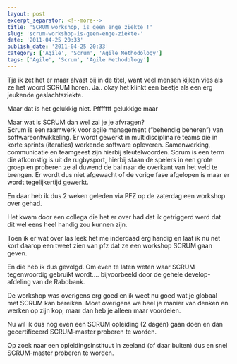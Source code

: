 ```yaml
---
layout: post
excerpt_separator: <!--more-->
title: 'SCRUM workshop, is geen enge ziekte !'
slug: 'scrum-workshop-is-geen-enge-ziekte-'
date: '2011-04-25 20:33'
publish_date: '2011-04-25 20:33'
category: ['Agile', 'Scrum', 'Agile Methodology']
tags: ['Agile', 'Scrum', 'Agile Methodology']
---
```

Tja ik zet het er maar alvast bij in de titel, want veel mensen kijken vies
als ze het woord SCRUM horen. Ja.. okay het klinkt een beetje als een erg
jeukende geslachtsziekte.

Maar dat is het gelukkig niet. Pfffffff gelukkige maar

Maar wat is SCRUM dan wel zal je je afvragen?  
Scrum is een raamwerk voor agile management (“behendig beheren”) van
softwareontwikkeling. Er wordt gewerkt in multidisciplinaire teams die in
korte sprints (iteraties) werkende software opleveren. Samenwerking,
communicatie en teamgeest zijn hierbij sleutelwoorden. Scrum is een term die
afkomstig is uit de rugbysport, hierbij staan de spelers in een grote groep en
proberen ze al duwend de bal naar de overkant van het veld te brengen. Er
wordt dus niet afgewacht of de vorige fase afgelopen is maar er wordt
tegelijkertijd gewerkt.

En daar heb ik dus 2 weken geleden via PFZ op de zaterdag een workshop over
gehad.

Het kwam door een collega die het er over had dat ik getriggerd werd dat dit
wel eens heel handig zou kunnen zijn.

Toen ik er wat over las leek het me inderdaad erg handig en laat ik nu net
kort daarop een tweet zien van pfz dat ze een workshop SCRUM gaan geven.

En die heb ik dus gevolgd. Om even te laten weten waar SCRUM tegenwoordig
gebruikt wordt…. bijvoorbeeld door de gehele develop-afdeling van de Rabobank.

De workshop was overigens erg goed en ik weet nu goed wat je globaal met SCRUM
kan bereiken. Moet overigens we heel je manier van denken en werken op zijn
kop, maar dan heb je alleen maar voordelen.

Nu wil ik dus nog even een SCRUM opleiding (2 dagen) gaan doen en dan
gecertificeerd SCRUM-master proberen te worden.

Op zoek naar een opleidingsinstituut in zeeland (of daar buiten) dus en snel
SCRUM-master proberen te worden.


